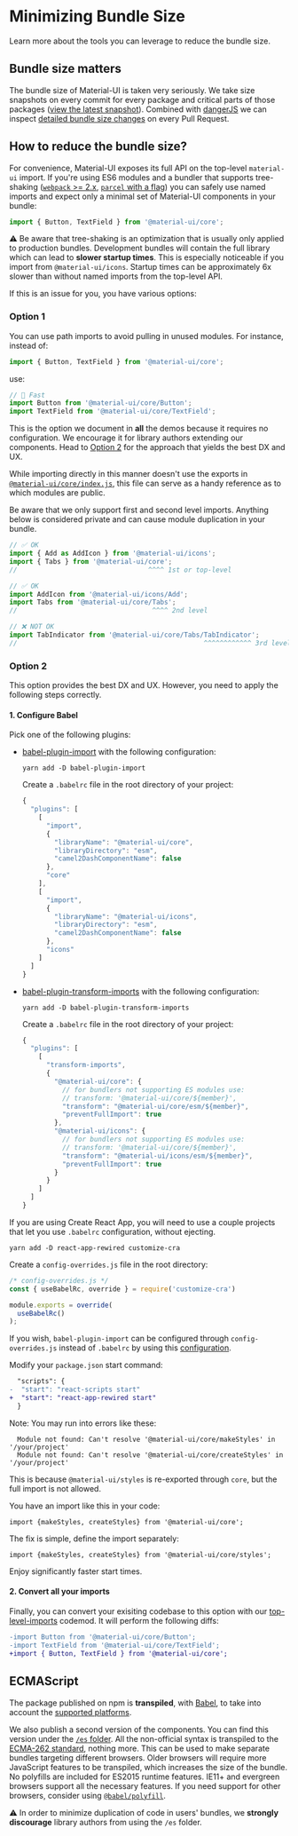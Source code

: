 # Minimizing Bundle Size

<p class="description">Learn more about the tools you can leverage to reduce the bundle size.</p>

## Bundle size matters

The bundle size of Material-UI is taken very seriously. We take size snapshots
on every commit for every package and critical parts of those packages ([view the latest snapshot](/size-snapshot)).
Combined with [dangerJS](https://danger.systems/js/) we can inspect
[detailed bundle size changes](https://github.com/mui-org/material-ui/pull/14638#issuecomment-466658459) on every Pull Request.

## How to reduce the bundle size?

For convenience, Material-UI exposes its full API on the top-level `material-ui` import.
If you're using ES6 modules and a bundler that supports tree-shaking ([`webpack` >= 2.x](https://webpack.js.org/guides/tree-shaking/), [`parcel` with a flag](https://en.parceljs.org/cli.html#enable-experimental-scope-hoisting/tree-shaking-support)) you can safely
use named imports and expect only a minimal set of Material-UI components in your bundle:

```js
import { Button, TextField } from '@material-ui/core';
```

⚠️ Be aware that tree-shaking is an optimization that is usually only applied to production
bundles. Development bundles will contain the full library which can lead to **slower
startup times**. This is especially noticeable if you import from `@material-ui/icons`.
Startup times can be approximately 6x slower than without named imports from the top-level API.

If this is an issue for you, you have various options:

### Option 1

You can use path imports to avoid pulling in unused modules. For instance, instead of:

```js
import { Button, TextField } from '@material-ui/core';
```

use:

```js
// 🚀 Fast
import Button from '@material-ui/core/Button';
import TextField from '@material-ui/core/TextField';
```

This is the option we document in **all** the demos because it requires no configuration.
We encourage it for library authors extending our components.
Head to [Option 2](#option-2) for the approach that yields the best DX and UX.

While importing directly in this manner doesn't use the exports in [`@material-ui/core/index.js`](https://github.com/mui-org/material-ui/blob/master/packages/material-ui/src/index.js), this file can serve as a handy reference as to which modules are public.

Be aware that we only support first and second level imports. Anything below is considered
private and can cause module duplication in your bundle.

```js
// ✅ OK
import { Add as AddIcon } from '@material-ui/icons';
import { Tabs } from '@material-ui/core';
//                                 ^^^^ 1st or top-level

// ✅ OK
import AddIcon from '@material-ui/icons/Add';
import Tabs from '@material-ui/core/Tabs';
//                                  ^^^^ 2nd level

// ❌ NOT OK
import TabIndicator from '@material-ui/core/Tabs/TabIndicator';
//                                               ^^^^^^^^^^^^ 3rd level
```

### Option 2

This option provides the best DX and UX.
However, you need to apply the following steps correctly.

#### 1. Configure Babel

Pick one of the following plugins:

- [babel-plugin-import](https://github.com/ant-design/babel-plugin-import) with the following configuration:

  `yarn add -D babel-plugin-import`

  Create a `.babelrc` file in the root directory of your project:

  ```js
  {
    "plugins": [
      [
        "import",
        {
          "libraryName": "@material-ui/core",
          "libraryDirectory": "esm",
          "camel2DashComponentName": false
        },
        "core"
      ],
      [
        "import",
        {
          "libraryName": "@material-ui/icons",
          "libraryDirectory": "esm",
          "camel2DashComponentName": false
        },
        "icons"
      ]
    ]
  }
  ```

- [babel-plugin-transform-imports](https://www.npmjs.com/package/babel-plugin-transform-imports) with the following configuration:

  `yarn add -D babel-plugin-transform-imports`

  Create a `.babelrc` file in the root directory of your project:
  
  ```js
  {
    "plugins": [
      [
        "transform-imports",
        {
          "@material-ui/core": {
            // for bundlers not supporting ES modules use:
            // transform: '@material-ui/core/${member}',
            "transform": "@material-ui/core/esm/${member}",
            "preventFullImport": true
          },
          "@material-ui/icons": {
            // for bundlers not supporting ES modules use:
            // transform: '@material-ui/core/${member}',
            "transform": "@material-ui/icons/esm/${member}",
            "preventFullImport": true
          }
        }
      ]
    ]
  }
  ```
  
If you are using Create React App, you will need to use a couple projects that let you use `.babelrc` configuration, without ejecting. 
  
  `yarn add -D react-app-rewired customize-cra`
  
  Create a `config-overrides.js` file in the root directory:

  ```js
  /* config-overrides.js */
  const { useBabelRc, override } = require('customize-cra')

  module.exports = override(
    useBabelRc()
  );  
  ```
  
  If you wish, `babel-plugin-import` can be configured through `config-overrides.js` instead of `.babelrc` by using this [configuration](https://github.com/arackaf/customize-cra/blob/master/api.md#fixbabelimportslibraryname-options).
  
  Modify your `package.json` start command:
  
```diff
  "scripts": {
-  "start": "react-scripts start"
+  "start": "react-app-rewired start"
  }
```
  
  Note: You may run into errors like these:

  ```
    Module not found: Can't resolve '@material-ui/core/makeStyles' in '/your/project'
    Module not found: Can't resolve '@material-ui/core/createStyles' in '/your/project'
  ```
  
  This is because `@material-ui/styles` is re-exported through `core`, but the full import is not allowed.

  You have an import like this in your code:

  `import {makeStyles, createStyles} from '@material-ui/core';`

  The fix is simple, define the import separately:
  
  `import {makeStyles, createStyles} from '@material-ui/core/styles';`

  Enjoy significantly faster start times.

#### 2. Convert all your imports

Finally, you can convert your exisiting codebase to this option with our [top-level-imports](https://github.com/mui-org/material-ui/blob/master/packages/material-ui-codemod/README.md#top-level-imports) codemod.
It will perform the following diffs:

```diff
-import Button from '@material-ui/core/Button';
-import TextField from '@material-ui/core/TextField';
+import { Button, TextField } from '@material-ui/core';
```

## ECMAScript

The package published on npm is **transpiled**, with [Babel](https://github.com/babel/babel), to take into account the [supported platforms](/getting-started/supported-platforms/).

We also publish a second version of the components.
You can find this version under the [`/es` folder](https://unpkg.com/@material-ui/core/es/).
All the non-official syntax is transpiled to the [ECMA-262 standard](https://www.ecma-international.org/publications/standards/Ecma-262.htm), nothing more.
This can be used to make separate bundles targeting different browsers.
Older browsers will require more JavaScript features to be transpiled,
which increases the size of the bundle.
No polyfills are included for ES2015 runtime features. IE11+ and evergreen browsers support all the
necessary features. If you need support for other browsers, consider using
[`@babel/polyfill`](https://www.npmjs.com/package/@babel/polyfill).

⚠️ In order to minimize duplication of code in users' bundles, we **strongly discourage** library authors from using the `/es` folder.
